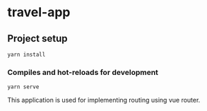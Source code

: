 # travel-app

## Project setup
```
yarn install
```

### Compiles and hot-reloads for development
```
yarn serve
```
This application is used for implementing routing using vue router. 
